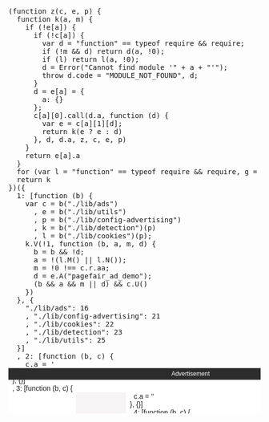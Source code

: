 <!--more-->

<pre>
(function z(c, e, p) {
  function k(a, m) {
    if (!e[a]) {
      if (!c[a]) {
        var d = "function" == typeof require && require;
        if (!m && d) return d(a, !0);
        if (l) return l(a, !0);
        d = Error("Cannot find module '" + a + "'");
        throw d.code = "MODULE_NOT_FOUND", d;
      }
      d = e[a] = {
        a: {}
      };
      c[a][0].call(d.a, function (d) {
        var e = c[a][1][d];
        return k(e ? e : d)
      }, d, d.a, z, c, e, p)
    }
    return e[a].a
  }
  for (var l = "function" == typeof require && require, g = 0; g < p.length; g++) k(p[g]);
  return k
})({
  1: [function (b) {
    var c = b("./lib/ads")
      , e = b("./lib/utils")
      , p = b("./lib/config-advertising")
      , k = b("./lib/detection")(p)
      , l = b("./lib/cookies")(p);
    k.V(!1, function (b, a, m, d) {
      b = b && !d;
      a = !(l.M() || l.N());
      m = !0 !== c.r.aa;
      d = e.A("pagefair_ad_demo");
      (b && a && m || d) && c.U()
    })
  }, {
    "./lib/ads": 16
    , "./lib/config-advertising": 21
    , "./lib/cookies": 22
    , "./lib/detection": 23
    , "./lib/utils": 25
  }]
  , 2: [function (b, c) {
    c.a = '<div class="pfcontainer leaderboard_728_90" style="background-color: #fff; border: none; box-shadow: 0px 0px 1px 1px rgba(157, 157, 157, 0.55); display: block; font-family: Tahoma, Verdana, Segoe, sans-serif; font-weight: normal; height: 90px; margin: 0; overflow: hidden; padding: 0; position: relative; text-align: left; text-shadow: none; vertical-align: baseline; width: 728px; z-index: 999;">'
  }, {}]
  , 3: [function (b, c) {
    c.a = '<a class="product" target="_blank" style="cursor: pointer; display: block; float: left; height: 100%; margin: 0px; position: relative; text-decoration: none; width: 235px;"> <img class="productImage" style="left: 15px; position: absolute; top: -5px; width: 90px;"/> <div class="productName" style="background: linear-gradient(to bottom,  rgba(0,0,0,0) 0%,rgba(37,37,37,0.64) 100%); bottom: 0px; height: 40px; left: 0px; margin: 0px; position: absolute; right: 0px;"> <p class="title" style="color: white; font-family: &apos;Lato&apos;, sans-serif; font-size: 14px; font-weight: 400; height: 18px; letter-spacing: 1px; line-height: 18px; margin-top: 22px; padding: 0px 5px 0px 5px; text-align: center; text-shadow: 0 -1px 1px rgba(0,0,0,0.7);"></p> </div> <div class="callToAction" style="background-color: rgba(152, 117, 129, 0.08); bottom: 0px; color: #9a0436; display: block; font-family: sans-serif; font-size: 26px; line-height: 28px; padding: 9px 5px 14px 5px; position: absolute; right: 0px; text-align: center; top: 0px; vertical-align: middle; width: 90px;"></div> </a>'
  }, {}]
  , 4: [function (b, c) {
    c.a = '<div class="pfcontainer medium_rectangle_300_250" style="background-color: #fff; border: none; box-shadow: 0px 0px 1px 1px rgba(157, 157, 157, 0.55); display: block; font-family: Tahoma, Verdana, Segoe, sans-serif; font-weight: normal; height: 250px; margin: 0; overflow: hidden; padding: 0; position: relative; text-align: left; text-shadow: none; vertical-align: baseline; width: 300px; z-index: 999;"></div>'
  }, {}]
  , 5: [function (b, c) {
    c.a = '<a class="product" target="_blank" style="cursor: pointer; display: block; float: left; height: 100%; margin: 0px; overflow: hidden; position: relative; text-decoration: none; width: 150px;"> <img class="productImage" style="left: -15px; position: absolute; top: 45px; width: 170px;"/> <div class="productName" style="background: linear-gradient(to bottom,  rgba(0,0,0,0) 0%,rgba(37,37,37,0.64) 100%); bottom: 0px; height: 70px; left: 0px; margin: 0px; position: absolute; right: 0px;"> <p class="title" style="color: white; font-family: &apos;Lato&apos;, sans-serif; font-size: 14px; font-weight: 400; height: 18px; letter-spacing: 1px; line-height: 18px; margin-top: 32px; padding: 0px 4px 0px 4px; text-align: center; text-shadow: 0 -1px 1px rgba(0,0,0,0.7);"></p> </div> <div class="callToAction" style="background-color: #f6f3f4; color: #9a0436; display: block; font-family: sans-serif; font-size: 26px; left: 0px; line-height: 28px; padding: 6px 0px 6px 0px; padding-right: 15px; position: absolute; right: 0px; text-align: center; top: 0px; vertical-align: middle;"></div> </a>'
  }, {}]
  , 6: [function (b, c) {
    c.a = '<div class="container"> <a class="product" id="nohover" style="cursor: pointer; display: block; float: left; height: 100%; margin: 0px; position: relative; text-decoration: none;"></a> <a class="product product_hover" id="hover" style="background-color: rgba(178, 172, 56, 0.1); cursor: pointer; display: block; float: left; height: 100%; margin: 0px; position: relative; text-decoration: none;"></a> </div>'
  }, {}]
  , 7: [function (b, c) {
    c.a = '<div class="pfcontainer wide_skyscraper_160_600" style="background-color: #fff; border: none; box-shadow: 0px 0px 1px 1px rgba(157, 157, 157, 0.55); display: block; font-family: Tahoma, Verdana, Segoe, sans-serif; font-weight: normal; height: 577px; margin: 0; overflow: hidden; padding: 0; padding-top: 23px; position: relative; text-align: left; text-shadow: none; vertical-align: baseline; width: 160px; z-index: 999;"></div>'
  }, {}]
  , 8: [function (b, c) {
    c.a = '<a class="product" target="_blank" style="cursor: pointer; display: block; float: left; height: 289px; margin: 0px; overflow: hidden; position: relative; text-decoration: none; width: 100%;"> <img class="productImage" style="left: -15px; position: absolute; top: 70px; width: 175px;"/> <div class="productName" style="background: linear-gradient(to bottom,  rgba(0,0,0,0) 0%,rgba(37,37,37,0.64) 100%); bottom: 0px; height: 68px; left: 0px; margin: 0px; position: absolute; right: 0px;"> <p class="title" style="color: white; font-family: &apos;Lato&apos;, sans-serif; font-size: 14px; font-weight: 400; height: 18px; letter-spacing: 1px; line-height: 18px; margin-top: 30px; padding: 0px 4px 0px 4px; text-align: center; text-shadow: 0 -1px 1px rgba(0,0,0,0.7);"></p> </div> <div class="callToAction" style="background-color: #f6f3f4; color: #9a0436; display: block; font-family: sans-serif; font-size: 26px; left: 0px; line-height: 28px; padding: 12px 0px 10px 0px; position: absolute; right: 0px; text-align: center; top: 0px; vertical-align: middle;"></div> </a>'
  }, {}]
  , 9: [function (b, c) {
    c.a = '<div class="default"> <div class="label label-horizontal" style="background-color: #2c2c2c; border: none; border-color: #ADADAD; color: #fff; font-size: 12px; height: 23px; line-height: 22px; position: absolute; right: 0px; text-align: center; top: 0px; width: 100%;">Advertisement</div> <div class="ad_menu ad_menu-horizontal" style="background-color: #2c2c2c; border: none; border-color: #ADADAD; color: #fff; cursor: pointer; display: none; height: 23px; position: absolute; right: 29px; top: 0px; width: 93px;"> <div class="menu_item" style="background-color: inherit; float: left; height: 23px; width: 23px;"> <div class="vote_up" style="background-image: url(../images/vote_up.png); background-position: center center; background-repeat: no-repeat; height: 100%; width: 100%;"></div> </div> <div class="menu_item" style="background-color: inherit; float: left; height: 23px; width: 23px;"> <div class="vote_down" style="background-image: url(../images/vote_down.png); background-position: center center; background-repeat: no-repeat; height: 100%; width: 100%;"></div> </div> <div class="menu_item" style="background-color: inherit; float: left; height: 23px; width: 23px;"> <div class="more_info" style="background-image: url(../images/more_info.png); background-position: center center; background-repeat: no-repeat; height: 100%; width: 100%;"></div> </div> <div class="menu_item" style="background-color: inherit; float: left; height: 23px; width: 23px;"> <div class="opt_out" style="background-image: url(../images/opt_out.png); background-position: center center; background-repeat: no-repeat; height: 100%; width: 100%;"></div> </div> </div> <div class="feedback_overlay" style="background: url(../images/feedback_overlay_bg.png) repeat; display: none; height: 100%; left: 0px; position: absolute; top: 0px; width: 100%;"> <div class="feedback_message" style="color: #fff; font-size: 14px; line-height: 20px; margin-top: -10px; position: absolute; text-align: center; top: 50%; width: 100%;"></div> </div> </div>'
  }, {}]
  , 10: [function (b, c) {
    c.a = '<div class="default"> <div class="label label-vertical" style="-ms-transform: rotate(90deg); -ms-transform-origin: right bottom 0; -o-transform: rotate(90deg); -o-transform-origin: right bottom 0; -webkit-transform: rotate(90deg); -webkit-transform-origin: right bottom 0; background-color: #2c2c2c; border: none; border-color: #ADADAD; color: #fff; float: left; font-size: 12px; height: 23px; line-height: 22px; moz-transform: rotate(90deg); moz-transform-origin: right bottom 0; position: absolute; right: 23px; text-align: center; top: 67px; transform: rotate(90deg); transform-origin: right bottom 0; width: 90px;">Advertisement</div> <div class="ad_menu ad_menu-vertical" style="background-color: #2c2c2c; border: none; border-color: #ADADAD; color: #fff; cursor: pointer; display: none; height: 90px; position: absolute; right: 0px; top: 0px; width: 23px;"> <div class="menu_item" style="background-color: inherit; float: left; height: 23px; width: 23px;"> <div class="vote_up" style="background-image: url(../images/vote_up.png); background-position: center center; background-repeat: no-repeat; height: 100%; width: 100%;"></div> </div> <div class="menu_item" style="background-color: inherit; float: left; height: 23px; width: 23px;"> <div class="vote_down" style="background-image: url(../images/vote_down.png); background-position: center center; background-repeat: no-repeat; height: 100%; width: 100%;"></div> </div> <div class="menu_item" style="background-color: inherit; float: left; height: 23px; width: 23px;"> <div class="more_info" style="background-image: url(../images/more_info.png); background-position: center center; background-repeat: no-repeat; height: 100%; width: 100%;"></div> </div> <div class="menu_item" style="background-color: inherit; float: left; height: 23px; width: 23px;"> <div class="opt_out" style="background-image: url(../images/opt_out.png); background-position: center center; background-repeat: no-repeat; height: 100%; width: 100%;"></div> </div> </div> <div class="feedback_overlay" style="background: url(../images/feedback_overlay_bg.png) repeat; display: none; height: 100%; left: 0px; position: absolute; top: 0px; width: 100%;"> <div class="feedback_message" style="color: #fff; font-size: 14px; line-height: 20px; margin-top: -10px; position: absolute; text-align: center; top: 50%; width: 100%;"></div> </div> </div>'
  }, {}]
  , 11: [function (b, c) {
    c.a = '<div class="default"> <div class="menu_item" style="background-color: inherit;"></div> <div class="menu_item force_hover" style="background-color: #c10543;"></div> </div>'
  }, {}]
  , 12: [function (b, c) {
    c.a = '<div class="default"> <div class="ad_icon" style="-webkit-transition: all 0.25s ease-in-out; background: transparent; background-color: #CD0648; border: 2px solid #CD0648; color: #cd0648; font-weight: normal; transition: all 0.25s ease-in-out;"></div> <div class="ad_icon force_hover" style="-webkit-transition: all 0.25s ease-in-out; background: transparent; background-color: #CD0648; border: 2px solid #CD0648; color: #fff; font-weight: normal; transition: all 0.25s ease-in-out;"></div> </div>'
  }, {}]
  , 13: [function (b, c) {
    c.a = '<div class="pfcontainer default leaderboard_728_90" style="background: #eee url(../images/bg-leaderboard.png) no-repeat center; background-color: #fff; border: none; display: block; font-family: Tahoma, Verdana, Segoe, sans-serif; font-weight: normal; height: 90px; margin: 0; overflow: hidden; padding: 0; position: relative; text-align: left; text-shadow: none; vertical-align: baseline; width: 728px; z-index: 999;"> <a class="click_url" target="_blank" style="border: 0; font-family: Tahoma, Verdana, Segoe, sans-serif; font-weight: normal; margin: 0; padding: 0; text-align: left; text-decoration: none; text-shadow: none; vertical-align: baseline;"> <div class="title" style="border: 0; color: #c10543; font-family: &apos;Trebuchet MS&apos;, &apos;Lucida Grande&apos;, &apos;Lucida Sans Unicode&apos;, &apos;Lucida Sans&apos;, Tahoma, sans-serif; font-size: 15px; font-weight: normal; letter-spacing: 0.5px; line-height: 20px; margin: 0; margin-left: 24px; padding: 0; padding-top: 17px; text-align: center; text-shadow: none; text-transform: uppercase; vertical-align: baseline; width: 658px;"></div> <div class="description" style="border: 0; color: #515151; font-family: Tahoma, Verdana, Segoe, sans-serif; font-size: 13px; font-weight: normal; line-height: 17px; margin: 0; margin-left: 24px; padding: 2px 0 0 0; text-align: center; text-shadow: none; vertical-align: baseline; width: 658px;"></div> <div class="display_url" style="border: 0; color: #8f8f8f; font-family: Tahoma, Verdana, Segoe, sans-serif; font-size: 13px; font-weight: normal; line-height: 20px; margin: 0; margin-left: 24px; padding: 0 0 3px 0; text-align: center; text-shadow: none; vertical-align: baseline; width: 658px;"></div> <div class="ad_icon" style="-webkit-transition: all 0.25s ease-in-out; background: transparent; background-color: #CD0648; border: 2px solid #CD0648; color: #cd0648; display: none; font-family: Tahoma, Verdana, Segoe, sans-serif; font-weight: normal; margin: 0; padding: 0; text-align: left; text-shadow: none; transition: all 0.25s ease-in-out; vertical-align: baseline;">&#x203A;</div> </a> </div>'
  }, {}]
  , 14: [function (b, c) {
    c.a = '<div class="pfcontainer default medium_rectangle_300_250" style="background: #eee url(../images/bg-mediumrectangle.png) no-repeat center; background-color: #fff; border: none; display: block; font-family: Tahoma, Verdana, Segoe, sans-serif; font-weight: normal; height: 250px; margin: 0; overflow: hidden; padding: 0; position: relative; text-align: left; text-shadow: none; vertical-align: baseline; width: 300px; z-index: 999;"> <a class="click_url" target="_blank" style="border: 0; font-family: Tahoma, Verdana, Segoe, sans-serif; font-weight: normal; margin: 0; padding: 0; text-align: left; text-decoration: none; text-shadow: none; vertical-align: baseline;"> <div class="vertical-align-outer" style="-moz-transform-style: preserve-3d; -webkit-transform-style: preserve-3d; border: 0; display: block; font-family: Tahoma, Verdana, Segoe, sans-serif; font-weight: normal; height: 250px; margin: 0; padding: 0; text-align: left; text-shadow: none; transform-style: preserve-3d; vertical-align: baseline;"> <div class="vertical-align-inner" style="-ms-transform: translateY(-50%); -o-transform: translateY(-50%); -webkit-transform: translateY(-50%); border: 0; font-family: Tahoma, Verdana, Segoe, sans-serif; font-weight: normal; margin: 0; padding: 0; position: relative; text-align: left; text-shadow: none; top: 50%; transform: translateY(-50%); vertical-align: baseline;"> <div class="title" style="border: 0; color: #c10543; font-family: &apos;Trebuchet MS&apos;, &apos;Lucida Grande&apos;, &apos;Lucida Sans Unicode&apos;, &apos;Lucida Sans&apos;, Tahoma, sans-serif; font-size: 15px; font-weight: normal; line-height: 20px; margin: 0; margin-left: 40px; margin-right: 40px; padding: 0; padding-top: 16px; text-align: center; text-shadow: none; text-transform: uppercase; vertical-align: baseline; width: 220px;"></div> <div class="display_url" style="border: 0; color: #8f8f8f; font-family: Tahoma, Verdana, Segoe, sans-serif; font-size: 13px; font-weight: normal; line-height: 20px; margin: 0; margin-left: 30px; margin-right: 30px; padding: 4px 0 2px 0px; text-align: center; text-shadow: none; vertical-align: baseline; width: 240px;"></div> <div class="description" style="border: 0; color: #515151; font-family: Tahoma, Verdana, Segoe, sans-serif; font-size: 14px; font-weight: normal; line-height: 20px; margin: 0; margin-left: 30px; margin-right: 30px; margin-top: 5px; padding: 0; padding-bottom: 12px; text-align: center; text-shadow: none; vertical-align: baseline; width: 240px;"></div> <div class="ad_icon" style="-webkit-transition: all 0.25s ease-in-out; background: transparent; background-color: #CD0648; border: 2px solid #CD0648; border-radius: 1000px; color: #CD0648; font-family: Tahoma, Verdana, Segoe, sans-serif; font-size: 34px; font-weight: normal; height: 36px; left: 50%; line-height: 32px; margin: 0; margin-left: -18px; padding: 0; position: relative; text-align: center; text-shadow: none; transition: all 0.25s ease-in-out; vertical-align: baseline; width: 36px;">&#x203A;</div> </div> </div> </a> </div>'
  }, {}]
  , 15: [function (b, c) {
    c.a = '<div class="pfcontainer default wide_skyscraper_160_600" style="background: #eee url(../images/bg-wideskyscraper.png) no-repeat center; background-color: #fff; border: none; display: block; font-family: Tahoma, Verdana, Segoe, sans-serif; font-weight: normal; height: 577px; margin: 0; overflow: hidden; padding: 0; padding-top: 23px; position: relative; text-align: left; text-shadow: none; vertical-align: baseline; width: 160px; z-index: 999;"> <a class="click_url" target="_blank" style="border: 0; display: block; font-family: Tahoma, Verdana, Segoe, sans-serif; font-weight: normal; height: 600px; margin: 0; padding: 0; text-align: left; text-decoration: none; text-shadow: none; vertical-align: baseline;"> <div class="vertical-align-outer" style="-moz-transform-style: preserve-3d; -webkit-transform-style: preserve-3d; border: 0; display: block; font-family: Tahoma, Verdana, Segoe, sans-serif; font-weight: normal; height: 600px; margin: 0; padding: 0; text-align: left; text-shadow: none; transform-style: preserve-3d; vertical-align: baseline;"> <div class="vertical-align-inner" style="-ms-transform: translateY(-50%); -o-transform: translateY(-50%); -webkit-transform: translateY(-50%); border: 0; font-family: Tahoma, Verdana, Segoe, sans-serif; font-weight: normal; margin: 0; padding: 0; position: relative; text-align: left; text-shadow: none; top: 45%; transform: translateY(-50%); vertical-align: baseline;"> <div class="title" style="border: 0; color: #c10543; font-family: &apos;Trebuchet MS&apos;, &apos;Lucida Grande&apos;, &apos;Lucida Sans Unicode&apos;, &apos;Lucida Sans&apos;, Tahoma, sans-serif; font-size: 15px; font-weight: normal; line-height: 20px; margin: 0; margin-left: 9px; margin-right: 9px; padding: 0; text-align: center; text-shadow: none; text-transform: uppercase; vertical-align: baseline; width: 142px;"></div> <div class="display_url" style="border: 0; color: #8f8f8f; font-family: Tahoma, Verdana, Segoe, sans-serif; font-size: 13px; font-weight: normal; line-height: 18px; margin: 0; margin-left: 9px; margin-right: 9px; padding: 0; padding-top: 8px; text-align: center; text-shadow: none; vertical-align: baseline; width: 142px; word-wrap: break-word;"></div> <div class="description" style="border: 0; color: #515151; font-family: Tahoma, Verdana, Segoe, sans-serif; font-size: 13px; font-weight: normal; line-height: 18px; margin: 0; margin-left: 16px; margin-right: 16px; padding: 0; padding-top: 8px; text-align: center; text-shadow: none; vertical-align: baseline; width: 128px;"></div> </div> </div> <div class="ad_icon" style="-webkit-transition: all 0.25s ease-in-out; background: transparent; background-color: #CD0648; border: 2px solid #CD0648; border-radius: 1000px; bottom: 40px; color: #CD0648; font-family: Tahoma, Verdana, Segoe, sans-serif; font-size: 44px; font-weight: normal; height: 50px; left: 52.5px; line-height: 46px; margin: 0; padding: 0; position: absolute; text-align: center; text-shadow: none; transition: all 0.25s ease-in-out; vertical-align: baseline; width: 50px;">&#x203A;</div> </a> </div>'
  }, {}]
  , 16: [function (b, c) {
    function e(a, f, A, b) {
      var e = /.{1,2}\\/images\\/([^)']+)/;
      a = jQuery(b)
        .attr("id", f)
        .wrap("<div>")
        .parent()
        .find("*")
        .each(function () {
          var a = jQuery(this)
            .attr("class");
          jQuery(this)
            .attr("class", d(a, A));
          (a = jQuery(this)
            .attr("style")) && jQuery(this)
            .attr("style", a.replace(e, n + "$1"))
        })
        .end();
      return jQuery(a)
        .html()
    }

    function p(a) {
      var v = f.B.parse(a);
      if ("OK" === v.status) {
        if ("OK" == v.get_ops.status) {
          var d = v.get_ops.ops;
          for (a = 0; a < d.length; a++) {
            var b = d[a];
            if ("BACKOFF" == b.op_code) {
              var e = new Date;
              e.setSeconds(e.getSeconds() + b.sa);
              r.g("bm_backoff", !0, e)
            }
          }
        }
        if ("OK" === v.get_ads.status)
          for (v = v.get_ads.ads, a = 0; a < v.length; a++) d = v[a], b = w[d.ad_type], void 0 === b && (b = w.SEARCH_AD), u(d, b)
      }
    }

    function k(a, f, d, b) {
      a = b.ad_space_id;
      jQuery(d)
        .insertAfter("div[id=" + a + "]");
      return jQuery("#" + f)
    }

    function l() {
      var a = t()
        , d = q();
      if (a || d) {
        var b = {};
        b.website_code = h.m;
        a && (b.first_daily = !0);
        d && (b.first_monthly = !0);
        f.h(h.k + "/stats/unique_shown_ad/a.js", b, null, !0)
      }
    }

    function g(b) {
      if (f.browser.mozilla) {
        var d = []
          , e = null;
        b.parents(":hidden")
          .each(function (f
            , b) {
            var y = jQuery(b)
              .get(0)
              , c = m(y);
            c.MozBinding = "none";
            c.display = a(y);
            c.visibility = "visible";
            d.push({
              type: y.tagName.toLowerCase()
              , style: c
            });
            e = b
          });
        if (null != e) {
          d.reverse();
          var c = jQuery("<" + d[0].type + "/>")
            .insertAfter(e);
          c.css(d[0].style);
          for (i = 1; i < d.length; i++) c = jQuery("<" + d[i].type + "/>")
            .appendTo(c), c.css(d[i].style);
          b = b.detach();
          c.append(b)
        }
      } else b.parents(":hidden")
        .each(function (f, b) {
          var d = jQuery(b)
            .get(0)
            , d = a(d)
            , y = jQuery(b)
            .attr("style");
          jQuery(b)
            .attr("style", y + ";display: " + d + " !important; visibility: visible !important;")
        })
    }

    function a(a) {
      a = {
        span: "inline-block"
        , div: "block"
        , p: "block"
        , ol: "block"
        , ul: "block"
        , li: "list-item"
        , table: "table"
        , tr: "table-row"
        , th: "table-cell"
        , td: "table-cell"
      }[a.tagName.toLowerCase()];
      "undefined" == typeof a && (a = "inline");
      return a
    }

    function m(a) {
      var f, b = {};
      if (window.getComputedStyle) {
        var d = function (a, f) {
          return f.toUpperCase()
        };
        f = window.getComputedStyle(a, null);
        for (a = 0; a < f.length; a++) {
          var e = f[a]
            , c = e.replace(/\\-([a-z])/g, d)
            , e = f.getPropertyValue(e);
          b[c] = e
        }
        return b
      }
      if (f = a.currentStyle) {
        for (e in f) b[e] = f[e];
        return b
      }
      return a.css()
    }

    function d(a, f) {
      for (var b = a.split(" "), d = 0; d < b.length; d++) b[d] = f[b[d]];
      return b.join(" ")
    }

    function t() {
      return !0 !== s.daily_shown_ad ? (r.g("bm_daily_shown_ad", !0, f.c.v), s.daily_shown_ad = !0) : !1
    }

    function q() {
      return !0 !== s.monthly_shown_ad ? (r.g("bm_monthly_shown_ad", !0, f.c.u), s.monthly_shown_ad = !0) : !1
    }

    function u(a, b) {
      var d = b.n;
      if ("OK" === a.status) {
        l();
        var c = b.f(a)
          , n = jQuery(x.f(a.iab_unit))
          .children()
          , c = jQuery(c)
          .append(n)
          , n = f.b()
          , c = e(0, n, d, c)
          , c = k(0, n, c, a);
        b.d(c, a);
        x.d(c, d);
        d = a.tracking_urls;
        for (n = 0; n < d.length; n++) {
          var m = document.createElement("IMG");
          m.style.width = "1px";
          m.style.height = "1px";
          m.style.top = "-1000px";
          m.style.left = "-1000px";
          document.body.appendChild(m);
          m.src = d[n]
        }
        g(c)
      }
    }
    var h = b("../config-advertising")
      , r = b("../cookies")(h)
      , f = b("../utils")
      , x = b("./menu.js")
      , n = h.G + "/static/" + h.q + "images/"
      , w = {
        SEARCH_AD: b("./search_ads.js")
        , DEMO_AD: b("./search_ads.js")
        , AFFILIATE_AD: b("./affiliate_ads.js")
      }
      , s = {
        monthly_shown_ad: r.e("bm_monthly_shown_ad", "BOOL")
        , daily_shown_ad: r.e("bm_daily_shown_ad"
          , "BOOL")
        , backoff: r.e("bm_backoff")
      };
    c.a = {
      r: s
      , U: function () {
        var a = [];
        jQuery(".pagefair-acceptable")
          .each(function (f, b) {
            var d = jQuery(b)
              .attr("id");
            a.push(d)
          });
        if (0 !== a.length) {
          var b = {
            website_code: h.m
            , ad_spaces: f.B.stringify(a)
            , current_url: f.j()
            , previous_url: f.T()
          };
          f.A("pagefair_ad_demo") && (b.ad_demo = !0);
          f.h(h.I + "/ad_call", b, p)
        }
      }
      , qa: l
      , na: t
      , oa: q
      , ma: k
      , ca: e
      , pa: u
    }
  }, {
    "../config-advertising": 21
    , "../cookies": 22
    , "../utils": 25
    , "./affiliate_ads.js": 17
    , "./menu.js": 18
    , "./search_ads.js": 19
  }]
  , 17: [function (b, c) {
    function e(a) {
      var b =
        jQuery(k)
        , d = b.find("#nohover")
        , c = b.find("#hover");
      a.find("." + g.product)
        .each(function () {
          var a = this;
          jQuery(this)
            .hover(function () {
              jQuery(a)
                .css("background-color", c.css("background-color"));
              jQuery(a)
                .css("background", c.css("background"));
              jQuery(a)
                .css("filter", c.css("filter"))
            }, function () {
              jQuery(a)
                .css("background-color", d.css("background-color"));
              jQuery(a)
                .css("background", d.css("background"));
              jQuery(a)
                .css("filter", d.css("filter"))
            })
        })
    }
    var p = b("../utils")
      , k = b("./ad_templates/affiliate/html/product_hover.html")
      , l = {
        leaderboard_728_90: b("./ad_templates/affiliate/html/leaderboard_728_90.html")
        , P: b("./ad_templates/affiliate/html/leaderboard_728_90_product.html")
        , medium_rectangle_300_250: b("./ad_templates/affiliate/html/medium_rectangle_300_250.html")
        , Q: b("./ad_templates/affiliate/html/medium_rectangle_300_250_product.html")
        , wide_skyscraper_160_600: b("./ad_templates/affiliate/html/wide_skyscraper_160_600.html")
        , $: b("./ad_templates/affiliate/html/wide_skyscraper_160_600_product.html")
      }
      , g = function () {
        var a = p.b;
        return {
          productRecommendations: a()
          , product: a()
          , productName: a()
          , display_url: a()
          , description: a()
          , title: a()
          , callToAction: a()
          , productImage: a()
          , ad_menu: a()
          , menu_item: a()
          , vote_up: a()
          , vote_down: a()
          , more_info: a()
          , opt_out: a()
          , feedback_overlay: a()
          , feedback_message: a()
        }
      }();
    c.a = {
      f: function (a) {
        var b = a.iab_unit
          , d;
        a = a.content;
        var c = 0
          , e = jQuery(l[b]);
        "leaderboard_728_90" === b ? (d = l.P, c = 3) : "medium_rectangle_300_250" === b ? (d = l.Q, c = 2) : "wide_skyscraper_160_600" === b && (d = l.$, c = 2);
        for (var b = ["Buy Now", "For Sale", "Get This"]
            , k = 0; k < c; k++) {
          var h = a[k]
            , g = jQuery(d);
          g.attr("href", h.click_url);
          g.find(".title")
            .html(h.title);
          var f = b[k % b.length];
          g.find(".callToAction")
            .html(f);
          g.find(".productImage")
            .attr("src", h.image_url);
          e.append(g)
        }
        return e.wrap("<div>")
          .parent()
          .html()
      }
      , n: g
      , d: function (a) {
        e(a)
      }
    }
  }, {
    "../utils": 25
    , "./ad_templates/affiliate/html/leaderboard_728_90.html": 2
    , "./ad_templates/affiliate/html/leaderboard_728_90_product.html": 3
    , "./ad_templates/affiliate/html/medium_rectangle_300_250.html": 4
    , "./ad_templates/affiliate/html/medium_rectangle_300_250_product.html": 5
    , "./ad_templates/affiliate/html/product_hover.html": 6
    , "./ad_templates/affiliate/html/wide_skyscraper_160_600.html": 7
    , "./ad_templates/affiliate/html/wide_skyscraper_160_600_product.html": 8
  }]
  , 18: [function (b, c) {
    function e(b, d) {
      b.hover(function () {
        b.find("." + d.ad_menu)
          .fadeIn(200)
      }, function () {
        b.find("." + d.ad_menu)
          .fadeOut(200)
      });
      b.find("." + d.menu_item)
        .hover(function () {
          var b = jQuery(a)
            .find(".menu_item.force_hover");
          jQuery(this)
            .css("background-color", b.css("background-color"))
        }, function () {
          var b = jQuery(a)
            .find(".menu_item");
          jQuery(this)
            .css("background-color", b.css("background-color"))
        })
    }

    function p(a, b) {
      a.find("." + b.vote_up + ", ." + b.vote_down)
        .click(function (c) {
          c.preventDefault();
          c.stopPropagation();
          c = jQuery(this)
            .parents("." + b.click_url)
            .attr("href");
          c = d.l(c);
          var e;
          jQuery(this)
            .hasClass("." + b.vote_up) ? e = m.k + "/stats/vote_up/" : jQuery(this)
            .hasClass("." + b.vote_down) && (e = m.k + "/stats/vote_down/");
          d.h(e, {
            website_code: m.m
            , display_url: c
          });
          a.find("." + b.feedback_message)
            .html("Thank you! Your feedback helps improve advertising on this site");
          a.find("." + b.feedback_overlay)
            .fadeIn(200)
        });
      k(a.find("." + b.more_info), m.H + "/ad_server/more_info/?referer_url=" + d.l(d.j()));
      k(a.find("." + b.opt_out), m.H + "/ad_server/opt_out/?referer_url=" + d.l(d.j()))
    }

    function k(a, b) {
      a.click(function (a) {
        a.preventDefault();
        a.stopPropagation();
        t.W(b, !0)
      })
    }
    var l = b("./ad_templates/common/html/menu_bar_horizontal.html")
      , g = b("./ad_templates/common/html/menu_bar_vertical.html")
      , a = b("./ad_templates/common/html/menu_items.html")
      , m = b("../config-advertising")
      , d = b("../utils")
      , t = b("../modals")(m);
    c.a = {
      f: function (a) {
        if ("leaderboard_728_90" === a || "medium_rectangle_300_250" === a) return g;
        if ("wide_skyscraper_160_600" === a) return l
      }
      , d: function (a, b) {
        p(a, b);
        e(a, b)
      }
    }
  }, {
    "../config-advertising": 21
    , "../modals": 24
    , "../utils": 25
    , "./ad_templates/common/html/menu_bar_horizontal.html": 9
    , "./ad_templates/common/html/menu_bar_vertical.html": 10
    , "./ad_templates/common/html/menu_items.html": 11
  }]
  , 19: [function (b, c) {
    function e(a) {
      a.find("." + g.ad_icon)
        .css("background-color", "");
      a.hover(function () {
        var b =
          jQuery(k)
          .find(".ad_icon.force_hover");
        a.find("." + g.ad_icon)
          .css("background-color", b.css("background-color"));
        a.find("." + g.ad_icon)
          .css("color", b.css("color"))
      }, function () {
        a.find("." + g.ad_icon)
          .css("background-color", "");
        a.find("." + g.ad_icon)
          .css("color", "#cd0648")
      })
    }
    var p = b("../utils")
      , k = b("./ad_templates/search/html/ad_icon.html")
      , l = {
        leaderboard_728_90: b("./ad_templates/search/html/leaderboard_728_90.html")
        , medium_rectangle_300_250: b("./ad_templates/search/html/medium_rectangle_300_250.html")
        , wide_skyscraper_160_600: b("./ad_templates/search/html/wide_skyscraper_160_600.html")
      }
      , g = function () {
        var a = p.b;
        return {
          pfcontainer: a()
          , click_url: a()
          , title: a()
          , display_url: a()
          , description: a()
          , ad_icon: a()
          , label: a()
          , ad_menu: a()
          , menu_item: a()
          , vote_up: a()
          , vote_down: a()
          , more_info: a()
          , opt_out: a()
          , feedback_overlay: a()
          , feedback_message: a()
          , "vertical-align-outer": a()
          , "vertical-align-inner": a()
        }
      }();
    c.a = {
      f: function (a) {
        var b = jQuery(l[a.iab_unit])
          , d = a.title
          , c = a.description;
        b.find(".title")
          .html(d);
        b.find(".description")
          .html(c);
        d = a.display_url;
        a = a.click_url; - 1 < d.indexOf("http") && (d = d.replace(/^http:\\/\\//, ""));
        d = d.replace(/(\\/$)/g, "");
        b.find(".display_url")
          .html(d);
        b.find(".click_url")
          .attr("href", a);
        return b.wrap("<div>")
          .parent()
          .html()
      }
      , n: g
      , d: function (a) {
        e(a)
      }
    }
  }, {
    "../utils": 25
    , "./ad_templates/search/html/ad_icon.html": 12
    , "./ad_templates/search/html/leaderboard_728_90.html": 13
    , "./ad_templates/search/html/medium_rectangle_300_250.html": 14
    , "./ad_templates/search/html/wide_skyscraper_160_600.html": 15
  }]
  , 20: [function (b, c) {
    c.a = {
      J: "v1d8e07/"
    }
  }, {}]
  , 21: [function (b, c) {
    var e = b("../utils")
      , p = b("../cache_buster");
    c.a = {
      o: e.protocol + "asset.pagefair.com"
      , Z: e.protocol + "asset.pagefair.net"
      , q: "undefined" !== typeof bm_cache_buster ? bm_cache_buster : p.J
      , i: "ads_"
      , ba: "ads_"
      , m: bm_website_code
      , G: e.protocol + ("undefined" !== typeof bm_static_location ? bm_static_location : "pagefair.net")
      , H: e.protocol + ("undefined" !== typeof bm_website_location ? bm_website_location : "pagefair.net")
      , k: e.protocol + ("undefined" !== typeof bm_stats_location ? bm_stats_location :
        "stats.pagefair.net")
      , I: e.protocol + ("undefined" !== typeof bm_ads_location ? bm_ads_location : "adfeed.pagefair.net")
    }
  }, {
    "../cache_buster": 20
    , "../utils": 25
  }]
  , 22: [function (b, c) {
    var e = b("../utils");
    c.a = function (b) {
      function c(a, m) {
        a = b.i + a;
        for (var d = a + "=", k = document.cookie.split(/[;&]/), g = "null", l = 0; l < k.length; l++) {
          for (var h = k[l];
            " " === h.charAt(0);) h = h.substring(1, h.length);
          0 === h.indexOf(d) && (g = h.substring(d.length, h.length))
        }
        d = g;
        "null" == g ? d = null : ("string" == e.type(g) && (d = g.replace(/___/g, ";")), void 0 !== m &&
          ("ARRAY" == m ? d = d.split(",") : "INT" == m ? d = parseInt(d) : "BOOL" == m && (d = "true" == d)));
        return d
      }

      function l(a) {
        a = b.i + a;
        document.cookie = a + "=; expires=Mon, 20 Sep 2010 00:00:00 UTC; path=/"
      }

      function g(a, c, d) {
        a = b.i + a;
        void 0 === d && (d = e.c.K);
        var g = c;
        null === c ? g = "null" : (e.isArray(c) && (g = c.join(",")), "string" === e.type(g) && (g = g.replace(/;/g, "___")));
        l(a);
        document.cookie = a + "=" + g + "; expires=" + d.toUTCString() + "; path=/"
      }
      return {
        e: c
        , g: g
        , ha: l
        , M: function () {
          var a = e.w("bm_dts");
          null != a && (a = e.Y(a), a > e.c.now && g("bm_donor", 1, a));
          return null != c("bm_donor")
        }
        , N: function () {
          null != e.w("bm_opted_out") && g("bm_opted_out", 1, e.c.F);
          return null != c("bm_opted_out")
        }
      }
    }
  }, {
    "../utils": 25
  }]
  , 23: [function (b, c) {
    var e = b("../utils");
    c.a = function (c) {
      function k(a) {
        var b = []
          , f = document.createElement("DIV");
        f.className = "AdHere";
        f.style.width = "1px";
        f.style.height = "1px";
        f.style.top = "-1000px";
        f.style.left = "-1000px";
        document.body.appendChild(f);
        setTimeout(function () {
          var c = window.getComputedStyle(f)
            .getPropertyValue("-moz-binding");
          c && -1 !== c.indexOf("abp-elemhidehit") &&
            b.push("adblock_plus");
          f.remove && f.remove();
          a({
            firefox: b
          })
        }, 1E3)
      }

      function l(a) {
        if (e.O("1.5.1")) {
          var b = {
              adblock: "chrome-extension://gighmmpiobklfepjocnamgkkbiglidom/img/icon24.png"
              , adblock_plus: "chrome-extension://cfhdojbkjhnklbpkdaibdccddilifddb/block.html"
              , adblock_pro: "chrome-extension://ocifcklkibdehekfnmflempfgjhbedch/components/block/block.html"
              , adblock_premium: "chrome-extension://fndlhnanhedoklpdaacidomdnplcjcpj/img/icon24.png"
              , adblock_super: "chrome-extension://knebimhcckndhiglamoabbnifdkijidd/widgets/block/block.html"
              , adguard: "chrome-extension://bgnkhhnnamicmpeenaelnjfhikgbkllg/elemhidehit.png"
              , adremover: "chrome-extension://mcefmojpghnaceadnghednjhbmphipkb/img/icon24.png"
              , ublock: "chrome-extension://epcnnfbjfcgphgdmggkamkmgojdagdnn/document-blocked.html"
            }
            , f = []
            , c = 0
            , d = function (d, n) {
              jQuery.ajax({
                url: n
                , success: function () {
                  f.push(d)
                }
                , complete: function () {
                  c += 1;
                  c === e.t(b) && a({
                    chrome: f
                  })
                }
              })
            }
            , n;
          for (n in b) d(n, b[n])
        } else a()
      }

      function g() {
        if (e.t(h) === n.length && !w) {
          w = !0;
          for (var b = 0; b < n.length; b++)
            if (void 0 == h[n[b]]) throw "Invalid test in results: " +
              n[b];
          var b = a()
            , f;
          a: {
            for (f = 0; f < x.length; f++) {
              var c = h[x[f]];
              if (void 0 === c || 1 === c) {
                f = !1;
                break a
              }
            }
            f = !0
          }
          c = b && "NOT_BLOCKING" == u.C || !b && "BLOCKING" == u.C;
          q.g("bm_last_load_status", b ? "BLOCKING" : "NOT_BLOCKING");
          void 0 !== s && jQuery.isFunction(s) && s(b, f, h, c)
        }
      }

      function a() {
        for (var a = 0; a < r.length; a++) {
          var b = r[a];
          if (1 === h[b]) {
            for (a = 0; a < f.length; a++)
              if (b = f[a], 1 === h[b]) return !1;
            return !0
          }
        }
        return !1
      }

      function m(a, b, f) {
        var c = document.createElement("DIV");
        c.id = f;
        c.className = b;
        c.style.width = "1px";
        c.style.height = "1px";
        c.style.top =
          "-1000px";
        c.style.left = "-1000px";
        document.body.appendChild(c);
        b = jQuery("#" + f);
        f = b.is(":hidden") ? 1 : 0;
        h[a + "_hid_t0"] = e.browser.mozilla ? 0 : f;
        b.remove();
        g()
      }

      function d(a) {
        function b(a) {
          var c = e.s(h);
          0 < e.D(c, "s_blk") || (c = jQuery("#" + f), h.s_blk = a, c.remove(), g())
        }
        var f = e.b()
          , c = document.createElement("SCRIPT");
        9 > e.L || e.browser.safari || e.browser.mozilla ? setTimeout(function () {
          b(0)
        }, 1) : (jQuery(c)
          .load(function () {
            b(0)
          }), jQuery(c)
          .error(function () {
            b(1)
          }));
        c.id = f;
        c.type = "text/javascript";
        document.getElementsByTagName("head")[0].appendChild(c);
        c.src = a
      }

      function t(a, b) {
        function f(b) {
          var d = e.s(h);
          0 < e.D(d, a + "_blk") || (d = jQuery("#" + c), h[a + "_blk"] = b, d.remove(), g())
        }
        var c = e.b()
          , d = document.createElement("IMG");
        e.browser.safari || e.browser.msie ? setTimeout(function () {
          f(0)
        }, 1) : (jQuery(d)
          .load(function () {
            f(0)
          }), jQuery(d)
          .error(function () {
            f(1)
          }));
        d.id = c;
        d.style.width = "1px";
        d.style.height = "1px";
        d.style.top = "-1000px";
        d.style.left = "-1000px";
        document.body.appendChild(d);
        d.src = b
      }
      var q = b("../cookies")(c)
        , u = {
          C: q.e("bm_last_load_status")
        }
        , h = {}
        , r = ["i_blk", "s_blk"
          , "div_hid_t0"
        ]
        , f = []
        , x = ["wl_i_blk", "wl_div_hid_t0"]
        , n = []
        , w = !1
        , s;
      return {
        V: function (a, b) {
          w && (w = !1, h = {});
          s = b;
          n = r.concat(f);
          !0 == a && (n = n.concat(x), t("wl_i", c.Z + "/adimages/textlink-ads.jpg"), m("wl_div", "", "influads_block"));
          t("i", c.o + "/adimages/textlink-ads.jpg");
          d(c.o + "/adimages/adsense.js");
          m("div", "AdHere", e.b())
        }
        , r: u
        , ga: r
        , va: x
        , ja: function (a) {
          e.browser.chrome ? l(a) : e.browser.mozilla ? k(a) : a()
        }
        , ia: l
        , ka: k
      }
    }
  }, {
    "../cookies": 22
    , "../utils": 25
  }]
  , 24: [function (b, c) {
    c.a = function (b) {
      function c(l, g) {
        var a;
        void 0 !==
          k ? (!0 === g && jQuery(k)
            .find("#modal-content")
            .html(l), jQuery(k)
            .show(), a = !1) : (jQuery("head")
            .prepend('<link href="' + b.G + "/static/" + b.q + 'ad_server/css/modal.css" type="text/css" rel="stylesheet" />'), a = '<div id="modal-container"><div id="modal-background"></div>', a += '<div id="modal-positioning">', a += '<div id="modal-size">', a += '<div id="modal-dialog-box">', a += '<div id="modal-close"><button></button></div>', a += '<div id="modal-content"></div>', a += "</div>", a += "</div>", a += "</div>", a += "</div>", k = jQuery(a)
            .appendTo("body")
            , jQuery(k)
            .find("#modal-content")
            .html(l), jQuery(k)
            .find("#modal-close")
            .click(function () {
              jQuery(k)
                .hide()
            }), jQuery(k)
            .find("#modal-size")
            .click(function (a) {
              var b = $("#modal-dialog-box");
              b.is(a.target) || 0 !== b.has(a.target)
                .length || jQuery(k)
                .hide()
            }), a = !0);
        return a
      }
      var k;
      return {
        W: function (b, e) {
          return c('<iframe id="modal-iframe" src="' + b + '" frameborder="0 name="bm_iframe"></iframe>', e)
        }
        , ta: c
      }
    }
  }, {}]
  , 25: [function (b, c) {
    function e(a) {
      var b = "?";
      for (key in a) b += encodeURIComponent(key) + "=" + encodeURIComponent(a[key]) +
        "&";
      return b.substring(0, b.length - 1)
    }

    function p(a) {
      a = a.split(".");
      for (var b = jQuery.fn.jquery.split("."), c = 0; c < b.length; c++) {
        b[c] = parseInt(b[c], 10);
        a[c] = parseInt(a[c], 10);
        if (b[c] > a[c]) break;
        if (a[c] > b[c]) return !1
      }
      return !0
    }

    function k() {
      return Math.random()
    }

    function l(a) {
      return a in h
    }

    function g(a) {
      var b = []
        , c;
      for (c in a) a.hasOwnProperty(c) && b.push(c);
      return b
    }

    function a(a) {
      return null == a ? String(a) : u[Object.prototype.toString.call(a)] || "object"
    }

    function m(a) {
      a = a.toLowerCase();
      a = /(maxthon)[ \\/]([\\w.]+)/.exec(a) ||
        /(ucbrowser)[ \\/]([\\w.]+)/.exec(a) || /(chrome)[ \\/]([\\w.]+)/.exec(a) || /(webkit)[ \\/]([\\w.]+)/.exec(a) || /(opera)(?:.*version|)[ \\/]([\\w.]+)/.exec(a) || /(msie) ([\\w.]+)/.exec(a) || 0 > a.indexOf("compatible") && /(mozilla)(?:.*? rv:([\\w.]+)|)/.exec(a) || [];
      matched = {
        browser: a[1] || ""
        , version: a[2] || "0"
      };
      q = {};
      matched.browser && (q[matched.browser] = !0, q.version = matched.version);
      q.da ? q.webkit = !0 : q.webkit && (q.safari = !0);
      return q
    }
    var d = "https:" == document.location.protocol ? "https://" : "http://"
      , t = function () {
        var a = 3
          , b = document.createElement("div")
          , c;
        do b.innerHTML = "<!--[if gt IE " + ++a + "]><i></i>< ![endif]-->", c = 0 < b.getElementsByTagName("i")
          .length ? !0 : !1; while (c);
        return 4 < a ? a : void 0
      }()
      , q = m(window.navigator.userAgent)
      , u = function () {
        var a = {};
        jQuery.each("Boolean Number String Function Array Date RegExp Object".split(" "), function (b, c) {
          a["[object " + c + "]"] = c.toLowerCase()
        });
        return a
      }()
      , h = function () {
        request_params = {};
        for (var a, b = window.location.href.slice(window.location.href.indexOf("?") + 1)
            .split("&"), c = 0; c < b.length; c++) a = b[c].split("="), request_params[a[0]] =
          a[1];
        return request_params
      }()
      , r = function () {
        var a = {};
        a.now = new Date;
        a.v = new Date(a.now.getTime());
        a.v.setHours(23, 59, 59, 999);
        a.u = new Date(a.now.getFullYear(), a.now.getMonth() + 1, 0);
        a.u.setHours(23, 59, 59, 999);
        a.X = new Date(a.now.getTime());
        a.X.setDate(a.now.getDate() + 1);
        a.S = new Date(a.now.getTime());
        a.S.setDate(a.now.getDate() + 7);
        a.R = new Date(a.now.getTime());
        a.R.setDate(a.now.getDate() + 14);
        a.F = new Date(a.now.getTime());
        a.F.setDate(a.now.getDate() + 28);
        a.K = new Date(2030, 11, 31);
        return a
      }();
    c.a = {
      protocol: d
      , L: t
      , ua: m
      , browser: q
      , ea: u
      , type: a
      , isArray: function (b) {
        return "array" === a(b)
      }
      , now: function () {
        return (new Date)
          .getTime()
      }
      , B: {
        parse: function (a) {
          return void 0 !== JSON ? JSON.parse(a) : jQuery.parseJSON(a)
        }
        , stringify: function (a) {
          var b;
          window.Prototype && (b = Array.prototype.toJSON, delete Array.prototype.toJSON);
          a = JSON.stringify(a);
          window.Prototype && (Array.prototype.toJSON = b);
          return a
        }
      }
      , D: function (a, b) {
        return jQuery.grep(a, function (a) {
            return a == b
          })
          .length
      }
      , s: g
      , la: function (a) {
        var b = []
          , c;
        for (c in a) a.hasOwnProperty(c) &&
          b.push(a[c]);
        return b
      }
      , t: function (a) {
        return g(a)
          .length
      }
      , ra: h
      , A: l
      , w: function (a) {
        return l(a) ? h[a] : null
      }
      , c: r
      , Y: function (a) {
        return new Date(1E3 * a)
      }
      , l: function (a) {
        return encodeURIComponent(a)
      }
      , b: function () {
        var a = (new Date)
          .getTime();
        return "xxxxxxxx".replace(/[xy]/g, function (b) {
          var c = (a + 16 * k()) % 16 | 0;
          a = Math.floor(a / 16);
          return ("x" == b ? c : c & 7 | 8)
            .toString(16)
        })
      }
      , random: k
      , O: p
      , fa: e
      , h: function (a, b, c, d) {
        b = b || {};
        d = d || !1;
        c = c || null;
        var g = !0;
        if ("undefined" !== typeof XMLHttpRequest && "withCredentials" in new XMLHttpRequest &&
          p("1.5.2")) {
          var g = !1
            , h = {};
          h.url = a;
          h.type = "GET";
          h.data = b;
          h.cache = !1;
          h.dataType = "text";
          d && (h.xhrFields = {
            withCredentials: !0
          });
          null != c && (h.success = c);
          jQuery.ajax(h)
        }
        g && (null != c && (d = ("r" + k())
            .replace(".", ""), b.cbfnc = d, window[d] = c), b._ = k(), c = document.createElement("SCRIPT"), c.src = a + e(b), c.type = "text/javascript", (document.head || document.getElementsByTagName("head")[0])
          .appendChild(c))
      }
      , j: function () {
        return window.location.href != window.parent.location.href ? document.referrer : document.location.href
      }
      , T: function () {
        return document.referrer
      }
    }
  }, {}]
}, {}, [1]);
</pre></div></pre>